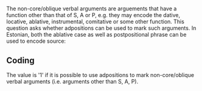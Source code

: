 # [](ParameterTable?__template__=property.md&property=Name#cldf:UT007)

The non-core/oblique verbal arguments are arguements that have a function other than that of S, A or P, e.g. they may encode the dative, locative, ablative, instrumental, comitative or some other function. This question asks whether adpositions can be used to mark such arguments. In Estonian, both the ablative case as well as postpositional phrase can be used to encode source:

[](ExampleTable?example_id=1&with_internal_ref_link#cldf:UT007-1)

## Coding

The value is '1' if it is possible to use adpositions to mark non-core/oblique verbal arguments (i.e. arguments other than S, A, P).
